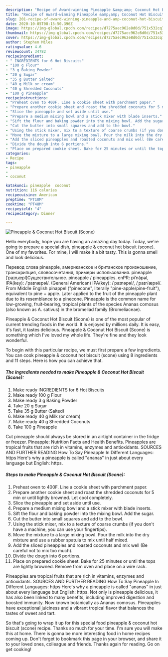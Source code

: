 ```yaml
---
description: "Recipe of Award-winning Pineapple &amp;amp; Coconut Hot Biscuit (Scone)"
title: "Recipe of Award-winning Pineapple &amp;amp; Coconut Hot Biscuit (Scone)"
slug: 201-recipe-of-award-winning-pineapple-and-amp-coconut-hot-biscuit-scone
date: 2020-10-05T08:15:50.396Z
image: https://img-global.cpcdn.com/recipes/d7275aec962e8d0d/751x532cq70/pineapple-coconut-hot-biscuit-scone-recipe-main-photo.jpg
thumbnail: https://img-global.cpcdn.com/recipes/d7275aec962e8d0d/751x532cq70/pineapple-coconut-hot-biscuit-scone-recipe-main-photo.jpg
cover: https://img-global.cpcdn.com/recipes/d7275aec962e8d0d/751x532cq70/pineapple-coconut-hot-biscuit-scone-recipe-main-photo.jpg
author: Stephen Miles
ratingvalue: 4.6
reviewcount: 34782
recipeingredient:
- " INGREDIENTS for 6 Hot Biscuits"
- "100 g Flour"
- "3 g Baking Powder"
- "20 g Sugar"
- "35 g Butter Salted"
- "40 g Milk or cream"
- "40 g Shredded Coconuts"
- "100 g Pineapple"
recipeinstructions:
- "Preheat oven to 400F. Line a cookie sheet with parchment paper."
- "Prepare another cookie sheet and roast the shredded coconuts for 5 min or until lightly browned. Let cool completely."
- "Slice the pineapple and set aside until use."
- "Prepare a medium mixing bowl and a stick mixer with blade inserts."
- "Sift the flour and baking powder into the mixing bowl. Add the sugar."
- "Cut the butter into small squares and add to the bowl."
- "Using the stick mixer, mix to a texture of coarse crumbs (if you don&#39;t have a machine, you can use your fingertips)."
- "Move the mixture to a large mixing bowl. Pour the milk into the dry mixture and use a rubber spatula to mix until half mixed."
- "Add the sliced pineapples and roasted coconuts and mix well (Be careful not to mix too much)."
- "Divide the dough into 6 portions."
- "Place on prepared cookie sheet. Bake for 25 minutes or until the tops are lightly browned. Remove from oven and place on a wire rack."
categories:
- Recipe
tags:
- pineapple
- 
- coconut

katakunci: pineapple  coconut 
nutrition: 116 calories
recipecuisine: American
preptime: "PT10M"
cooktime: "PT48M"
recipeyield: "4"
recipecategory: Dinner

---
```



![Pineapple &amp; Coconut Hot Biscuit (Scone)](https://img-global.cpcdn.com/recipes/d7275aec962e8d0d/751x532cq70/pineapple-coconut-hot-biscuit-scone-recipe-main-photo.jpg)

Hello everybody, hope you are having an amazing day today. Today, we're going to prepare a special dish, pineapple &amp; coconut hot biscuit (scone). One of my favorites. For mine, I will make it a bit tasty. This is gonna smell and look delicious.

Перевод слова pineapple, американское и британское произношение, транскрипция, словосочетания, примеры использования. pineapple [ˈpaɪnˌæpl]Существительное. pineapple / pineapples. enPR: pīʹnăpəl, IPA(key): /ˈpaɪnæpəl/. (General American) IPA(key): /ˈpaɪnəpəl/, /ˌpaɪnˈæpəl/. From Middle English pinappel (&#34;pinecone&#34;, literally &#34;pine-apple/pine-fruit&#34;), equivalent to pine +‎ apple. Later applied to the fruit of the pineapple plant due to its resemblance to a pinecone. Pineapple is the common name for low-growing, fruit-bearing, tropical plants of the species Ananas comosus (also known as A. sativus) in the bromeliad family (Bromeliaceae).

Pineapple &amp; Coconut Hot Biscuit (Scone) is one of the most popular of current trending foods in the world. It is enjoyed by millions daily. It is easy, it's fast, it tastes delicious. Pineapple &amp; Coconut Hot Biscuit (Scone) is something which I've loved my whole life. They're fine and they look wonderful.


To begin with this particular recipe, we must first prepare a few ingredients. You can cook pineapple &amp; coconut hot biscuit (scone) using 8 ingredients and 11 steps. Here is how you can achieve that.

<!--inarticleads1-->

##### The ingredients needed to make Pineapple &amp; Coconut Hot Biscuit (Scone):

1. Make ready  INGREDIENTS for 6 Hot Biscuits
1. Make ready 100 g Flour
1. Make ready 3 g Baking Powder
1. Take 20 g Sugar
1. Take 35 g Butter (Salted)
1. Make ready 40 g Milk (or cream)
1. Make ready 40 g Shredded Coconuts
1. Take 100 g Pineapple


Cut pineapple should always be stored in an airtight container in the fridge or freezer. Pineapple: Nutrition Facts and Health Benefits. Pineapples are tropical fruits that are rich in vitamins, enzymes and antioxidants. SOURCES AND FURTHER READING How To Say Pineapple In Different Languages: https Here&#39;s why a pineapple is called &#34;ananas&#34; in just about every language but English: https. 

<!--inarticleads2-->

##### Steps to make Pineapple &amp; Coconut Hot Biscuit (Scone):

1. Preheat oven to 400F. Line a cookie sheet with parchment paper.
1. Prepare another cookie sheet and roast the shredded coconuts for 5 min or until lightly browned. Let cool completely.
1. Slice the pineapple and set aside until use.
1. Prepare a medium mixing bowl and a stick mixer with blade inserts.
1. Sift the flour and baking powder into the mixing bowl. Add the sugar.
1. Cut the butter into small squares and add to the bowl.
1. Using the stick mixer, mix to a texture of coarse crumbs (if you don&#39;t have a machine, you can use your fingertips).
1. Move the mixture to a large mixing bowl. Pour the milk into the dry mixture and use a rubber spatula to mix until half mixed.
1. Add the sliced pineapples and roasted coconuts and mix well (Be careful not to mix too much).
1. Divide the dough into 6 portions.
1. Place on prepared cookie sheet. Bake for 25 minutes or until the tops are lightly browned. Remove from oven and place on a wire rack.


Pineapples are tropical fruits that are rich in vitamins, enzymes and antioxidants. SOURCES AND FURTHER READING How To Say Pineapple In Different Languages: https Here&#39;s why a pineapple is called &#34;ananas&#34; in just about every language but English: https. Not only is pineapple delicious, it has also been linked to many benefits, including improved digestion and boosted immunity. Now known botanically as Ananas comosus. Pineapples have exceptional juiciness and a vibrant tropical flavor that balances the tastes of sweet and tart. 

So that's going to wrap it up for this special food pineapple &amp; coconut hot biscuit (scone) recipe. Thanks so much for your time. I'm sure you will make this at home. There is gonna be more interesting food in home recipes coming up. Don't forget to bookmark this page in your browser, and share it to your loved ones, colleague and friends. Thanks again for reading. Go on get cooking!
